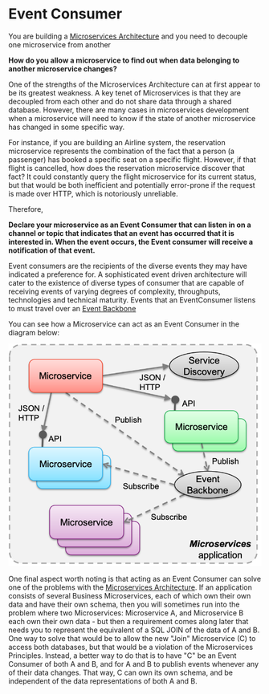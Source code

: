 # Event Consumer

You are building a [Microservices Architecture](../Microservices/Microservices-Architecture.md) and you need to decouple one microservice from another

**How do you allow a microservice to find out when data belonging to another microservice changes?**

One of the strengths of the Microservices Architecture can at first appear to be its greatest weakness.  A key tenet of Microservices is that they are decoupled from each other and do not share data through a shared database.  However, there are many cases in microservices development when a microservice will need to know if the state of another microservice has changed in some specific way. 

For instance, if you are building an Airline system, the reservation microservice represents the combination of the fact that a person (a passenger) has booked a specific seat on a specific flight.  However, if that flight is cancelled, how does the reservation microservice discover that fact?  It could constantly query the flight microservice for its current status, but that would be both inefficient and potentially error-prone if the request is made over HTTP, which is notoriously unreliable.

Therefore,

**Declare your microservice as an Event Consumer that can listen in on a channel or topic that indicates that an event has occurred that it is interested in.  When the event occurs, the Event consumer will receive a notification of that event.**

Event consumers are the recipients of the diverse events they may have indicated a preference for. A sophisticated event driven architecture will cater to the existence of diverse types of consumer that are capable of receiving events of varying degrees of complexity, throughputs, technologies and technical  maturity.  Events that an EventConsumer listens to must travel over an [Event Backbone](Event-Backbone.md)

You can see how a Microservice can act as an Event Consumer in the diagram below:

![Microservices and Event Backbone](../assets/EventBackboneAndMicroservices.png)

One final aspect worth noting is that acting as an Event Consumer can solve one of the problems with the [Microservices Architecture](../Microservices/Microservices-Architecture.md).  If an application consists of several Business Microservices, each of which own their own data and have their own schema, then you will sometimes run into the problem where two Microservices: Microservice A, and Microservice B each own their own data - but then a requirement comes along later that needs you to represent the equivalent of a SQL JOIN of the data of A and B.  One way to solve that would be to allow the new "Join" Microservice (C) to access both databases, but that would be a violation of the Microservices Principles.  Instead, a better way to do that is to have "C" be an Event Consumer of both A and B, and for A and B to publish events whenever any of their data changes.  That way, C can own its own schema, and be independent of the data representations of both A and B. 
